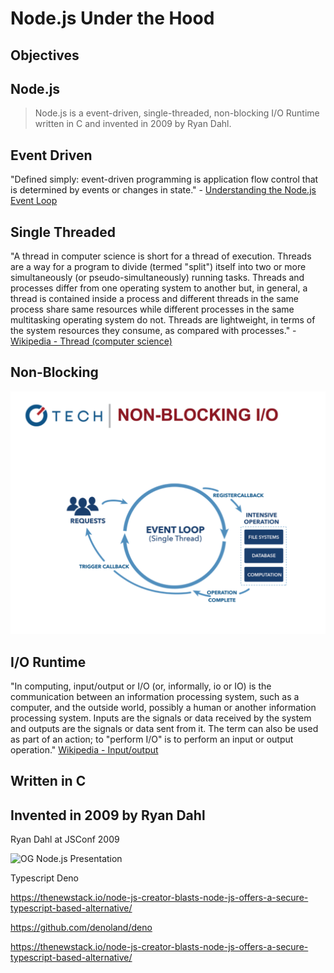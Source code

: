 # Node.js Under the Hood

## Objectives

## Node.js

> Node.js is a event-driven, single-threaded, non-blocking I/O Runtime written in C and invented in 2009 by Ryan Dahl.

## Event Driven

"Defined simply: event-driven programming is application flow control that is determined by events or changes in state." - [Understanding the Node.js Event Loop](https://nodesource.com/blog/understanding-the-nodejs-event-loop/)

## Single Threaded

"A thread in computer science is short for a thread of execution. Threads are a way for a program to divide (termed "split") itself into two or more simultaneously (or pseudo-simultaneously) running tasks. Threads and processes differ from one operating system to another but, in general, a thread is contained inside a process and different threads in the same process share same resources while different processes in the same multitasking operating system do not. Threads are lightweight, in terms of the system resources they consume, as compared with processes." - [Wikipedia - Thread (computer science)](https://simple.wikipedia.org/wiki/Thread_(computer_science))

## Non-Blocking

![non-blocking](assets/non-blocking-1.png)

## I/O Runtime

"In computing, input/output or I/O (or, informally, io or IO) is the communication between an information processing system, such as a computer, and the outside world, possibly a human or another information processing system. Inputs are the signals or data received by the system and outputs are the signals or data sent from it. The term can also be used as part of an action; to "perform I/O" is to perform an input or output operation." [Wikipedia - Input/output](https://en.wikipedia.org/wiki/Input/output)

## Written in C



## Invented in 2009 by Ryan Dahl

Ryan Dahl at JSConf 2009

![OG Node.js Presentation](https://www.youtube.com/watch?v=ztspvPYybIY)


Typescript
Deno

https://thenewstack.io/node-js-creator-blasts-node-js-offers-a-secure-typescript-based-alternative/

https://github.com/denoland/deno

https://thenewstack.io/node-js-creator-blasts-node-js-offers-a-secure-typescript-based-alternative/
